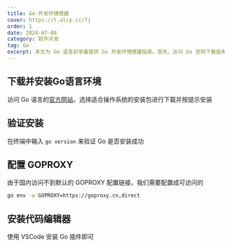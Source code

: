 ```yaml
---
title: Go-开发环境搭建
cover: https://t.alcy.cc/fj
order: 1
date: 2024-07-08
category: 软件开发
tag: Go
excerpt: 本文为 Go 语言初学者提供 Go 开发环境搭建指南。首先，访问 Go 官网下载适用于您操作系统的安装包，并按照指示完成安装。为了提高编程效率，建议安装 VSCode 编辑器，并添加 Go 插件，以获得语法高亮、代码提示等辅助功能。
---
```


## 下载并安装Go语言环境

访问 Go 语言的[官方网站](https://go.dev/dl/)，选择适合操作系统的安装包进行下载并按提示安装

## 验证安装

在终端中输入 `go version` 来验证 Go 是否安装成功

## 配置 GOPROXY

由于国内访问不到默认的 GOPROXY 配置链接，我们需要配置成可访问的

``` bash
go env -w GOPROXY=https://goproxy.cn,direct
```

## 安装代码编辑器

使用 VSCode 安装 Go 插件即可
